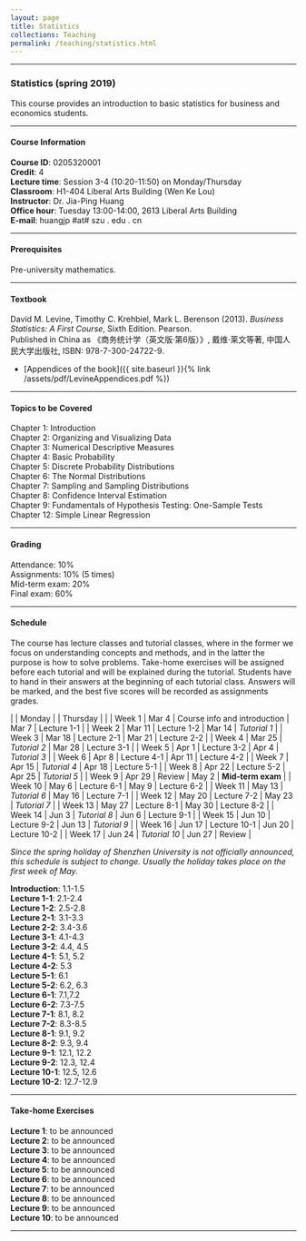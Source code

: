 ```yaml
---
layout: page
title: Statistics
collections: Teaching
permalink: /teaching/statistics.html
---
```


---
### Statistics (spring 2019)

This course provides an introduction to basic statistics for business and economics students.

---
#### Course Information

**Course ID**: 0205320001   
**Credit**: 4      
**Lecture time**: Session 3-4 (10:20-11:50) on Monday/Thursday    
**Classroom**: H1-404 Liberal Arts Building (Wen Ke Lou)   
**Instructor**: Dr. Jia-Ping Huang   
**Office hour**: Tuesday 13:00-14:00, 2613 Liberal Arts Building    
**E-mail**: huangjp #at# szu . edu . cn

---
#### Prerequisites

Pre-university mathematics.

---
#### Textbook

David M. Levine, Timothy C. Krehbiel, Mark L. Berenson (2013). *Business Statistics: A First Course*, Sixth Edition. Pearson.   
Published in China as 《商务统计学（英文版·第6版）》, 戴维·莱文等著, 中国人民大学出版社, ISBN: 978-7-300-24722-9.

* [Appendices of the book]({{ site.baseurl }}{% link /assets/pdf/LevineAppendices.pdf %})

---
#### Topics to be Covered

Chapter 1: Introduction   
Chapter 2: Organizing and Visualizing Data   
Chapter 3: Numerical Descriptive Measures   
Chapter 4: Basic Probability   
Chapter 5: Discrete Probability Distributions   
Chapter 6: The Normal Distributions   
Chapter 7: Sampling and Sampling Distributions   
Chapter 8: Confidence Interval Estimation   
Chapter 9: Fundamentals of Hypothesis Testing: One-Sample Tests   
Chapter 12: Simple Linear Regression   

---
#### Grading

Attendance: 10%   
Assignments: 10% (5 times)   
Mid-term exam: 20%   
Final exam: 60%   

---
#### Schedule

The course has lecture classes and tutorial classes, where in the former we focus on understanding concepts and methods, and in the latter the purpose is how to solve problems. Take-home exercises will be assigned before each tutorial and will be explained during the tutorial. Students have to hand in their answers at the beginning of each tutorial class. Answers will be marked, and the best five scores will be recorded as assignments grades.

| | Monday | | Thursday | |
| Week 1 | Mar 4 | Course info and introduction | Mar 7 | Lecture 1-1 |
| Week 2 | Mar 11 | Lecture 1-2 | Mar 14 | *Tutorial 1* |
| Week 3 | Mar 18 | Lecture 2-1 | Mar 21 | Lecture 2-2 |
| Week 4 | Mar 25 | *Tutorial 2* | Mar 28 | Lecture 3-1 |
| Week 5 | Apr 1 | Lecture 3-2 | Apr 4 | *Tutorial 3* |
| Week 6 | Apr 8 | Lecture 4-1 | Apr 11 | Lecture 4-2 |
| Week 7 | Apr 15 | *Tutorial 4* | Apr 18 | Lecture 5-1 |
| Week 8 | Apr 22 | Lecture 5-2 | Apr 25 | *Tutorial 5* |
| Week 9 | Apr 29 | Review | May 2 | **Mid-term exam** |
| Week 10 | May 6 | Lecture 6-1 | May 9 | Lecture 6-2 |
| Week 11 | May 13 | *Tutorial 6* | May 16 | Lecture 7-1 |
| Week 12 | May 20 | Lecture 7-2 | May 23 | *Tutorial 7* |
| Week 13 | May 27 | Lecture 8-1 | May 30 | Lecture 8-2 |
| Week 14 | Jun 3 | *Tutorial 8* | Jun 6 | Lecture 9-1 |
| Week 15 | Jun 10 | Lecture 9-2 | Jun 13 | *Tutorial 9* |
| Week 16 | Jun 17 | Lecture 10-1 | Jun 20 | Lecture 10-2 |
| Week 17 | Jun 24 | *Tutorial 10* | Jun 27 | Review |

*Since the spring holiday of Shenzhen University is not officially announced, this schedule is subject to change. Usually the holiday takes place on the first week of May.*

**Introduction**: 1.1-1.5   
**Lecture 1-1**: 2.1-2.4   
**Lecture 1-2**: 2.5-2.8   
**Lecture 2-1**: 3.1-3.3   
**Lecture 2-2**: 3.4-3.6   
**Lecture 3-1**: 4.1-4.3   
**Lecture 3-2**: 4.4, 4.5   
**Lecture 4-1**: 5.1, 5.2   
**Lecture 4-2**: 5.3   
**Lecture 5-1**: 6.1   
**Lecture 5-2**: 6.2, 6.3   
**Lecture 6-1**: 7.1,7.2   
**Lecture 6-2**: 7.3-7.5   
**Lecture 7-1**: 8.1, 8.2   
**Lecture 7-2**: 8.3-8.5   
**Lecture 8-1**: 9.1, 9.2   
**Lecture 8-2**: 9.3, 9.4   
**Lecture 9-1**: 12.1, 12.2   
**Lecture 9-2**: 12.3, 12.4   
**Lecture 10-1**: 12.5, 12.6   
**Lecture 10-2**: 12.7-12.9   

---
#### Take-home Exercises

**Lecture 1**: to be announced    
**Lecture 2**: to be announced    
**Lecture 3**: to be announced    
**Lecture 4**: to be announced    
**Lecture 5**: to be announced    
**Lecture 6**: to be announced    
**Lecture 7**: to be announced   
**Lecture 8**: to be announced    
**Lecture 9**: to be announced    
**Lecture 10**: to be announced    


---
